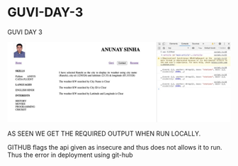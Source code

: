 # GUVI-DAY-3
GUVI DAY 3

![OUTPUT](static/images/outputF.jpg)

AS SEEN WE GET THE REQUIRED OUTPUT WHEN RUN LOCALLY. 

GITHUB flags the api given as insecure and thus does not allows it to run. Thus the error in deployment using git-hub

